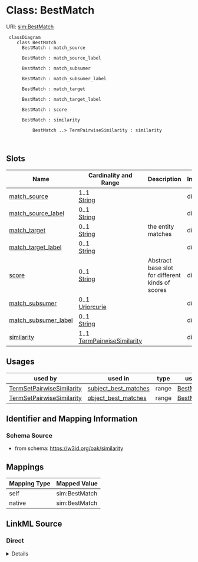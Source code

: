 # Class: BestMatch



URI: [sim:BestMatch](https://w3id.org/linkml/similarity/BestMatch)



```{mermaid}
 classDiagram
    class BestMatch
      BestMatch : match_source
        
      BestMatch : match_source_label
        
      BestMatch : match_subsumer
        
      BestMatch : match_subsumer_label
        
      BestMatch : match_target
        
      BestMatch : match_target_label
        
      BestMatch : score
        
      BestMatch : similarity
        
          BestMatch ..> TermPairwiseSimilarity : similarity
        
      
```




<!-- no inheritance hierarchy -->


## Slots

| Name | Cardinality and Range | Description | Inheritance |
| ---  | --- | --- | --- |
| [match_source](match_source.md) | 1..1 <br/> [String](String.md) |  | direct |
| [match_source_label](match_source_label.md) | 0..1 <br/> [String](String.md) |  | direct |
| [match_target](match_target.md) | 0..1 <br/> [String](String.md) | the entity matches | direct |
| [match_target_label](match_target_label.md) | 0..1 <br/> [String](String.md) |  | direct |
| [score](score.md) | 0..1 <br/> [String](String.md) | Abstract base slot for different kinds of scores | direct |
| [match_subsumer](match_subsumer.md) | 0..1 <br/> [Uriorcurie](Uriorcurie.md) |  | direct |
| [match_subsumer_label](match_subsumer_label.md) | 0..1 <br/> [String](String.md) |  | direct |
| [similarity](similarity.md) | 1..1 <br/> [TermPairwiseSimilarity](TermPairwiseSimilarity.md) |  | direct |





## Usages

| used by | used in | type | used |
| ---  | --- | --- | --- |
| [TermSetPairwiseSimilarity](TermSetPairwiseSimilarity.md) | [subject_best_matches](subject_best_matches.md) | range | [BestMatch](BestMatch.md) |
| [TermSetPairwiseSimilarity](TermSetPairwiseSimilarity.md) | [object_best_matches](object_best_matches.md) | range | [BestMatch](BestMatch.md) |






## Identifier and Mapping Information







### Schema Source


* from schema: https://w3id.org/oak/similarity





## Mappings

| Mapping Type | Mapped Value |
| ---  | ---  |
| self | sim:BestMatch |
| native | sim:BestMatch |





## LinkML Source

<!-- TODO: investigate https://stackoverflow.com/questions/37606292/how-to-create-tabbed-code-blocks-in-mkdocs-or-sphinx -->

### Direct

<details>
```yaml
name: BestMatch
from_schema: https://w3id.org/oak/similarity
rank: 1000
attributes:
  match_source:
    name: match_source
    comments:
    - note that the match_source is either the subject or the object
    from_schema: https://w3id.org/oak/similarity
    rank: 1000
    identifier: true
    required: true
  match_source_label:
    name: match_source_label
    from_schema: https://w3id.org/oak/similarity
    rank: 1000
  match_target:
    name: match_target
    description: the entity matches
    from_schema: https://w3id.org/oak/similarity
    rank: 1000
  match_target_label:
    name: match_target_label
    from_schema: https://w3id.org/oak/similarity
    rank: 1000
  score:
    name: score
    from_schema: https://w3id.org/oak/similarity
    range: float
    required: true
  match_subsumer:
    name: match_subsumer
    from_schema: https://w3id.org/oak/similarity
    rank: 1000
    range: uriorcurie
  match_subsumer_label:
    name: match_subsumer_label
    from_schema: https://w3id.org/oak/similarity
    rank: 1000
  similarity:
    name: similarity
    from_schema: https://w3id.org/oak/similarity
    rank: 1000
    range: TermPairwiseSimilarity
    required: true

```
</details>

### Induced

<details>
```yaml
name: BestMatch
from_schema: https://w3id.org/oak/similarity
rank: 1000
attributes:
  match_source:
    name: match_source
    comments:
    - note that the match_source is either the subject or the object
    from_schema: https://w3id.org/oak/similarity
    rank: 1000
    identifier: true
    alias: match_source
    owner: BestMatch
    domain_of:
    - BestMatch
    range: string
    required: true
  match_source_label:
    name: match_source_label
    from_schema: https://w3id.org/oak/similarity
    rank: 1000
    alias: match_source_label
    owner: BestMatch
    domain_of:
    - BestMatch
    range: string
  match_target:
    name: match_target
    description: the entity matches
    from_schema: https://w3id.org/oak/similarity
    rank: 1000
    alias: match_target
    owner: BestMatch
    domain_of:
    - BestMatch
    range: string
  match_target_label:
    name: match_target_label
    from_schema: https://w3id.org/oak/similarity
    rank: 1000
    alias: match_target_label
    owner: BestMatch
    domain_of:
    - BestMatch
    range: string
  score:
    name: score
    from_schema: https://w3id.org/oak/similarity
    alias: score
    owner: BestMatch
    domain_of:
    - BestMatch
    range: float
    required: true
  match_subsumer:
    name: match_subsumer
    from_schema: https://w3id.org/oak/similarity
    rank: 1000
    alias: match_subsumer
    owner: BestMatch
    domain_of:
    - BestMatch
    range: uriorcurie
  match_subsumer_label:
    name: match_subsumer_label
    from_schema: https://w3id.org/oak/similarity
    rank: 1000
    alias: match_subsumer_label
    owner: BestMatch
    domain_of:
    - BestMatch
    range: string
  similarity:
    name: similarity
    from_schema: https://w3id.org/oak/similarity
    rank: 1000
    alias: similarity
    owner: BestMatch
    domain_of:
    - BestMatch
    range: TermPairwiseSimilarity
    required: true

```
</details>